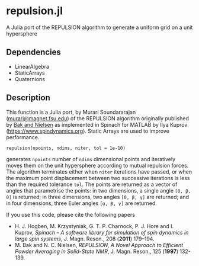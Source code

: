 # repulsion.jl
A Julia port of the REPULSION algorithm to generate a uniform grid on a unit hypersphere

## Dependencies
- LinearAlgebra
- StaticArrays
- Quaternions

## Description
This function is a Julia port, by Murari Soundararajan (murari@magnet.fsu.edu) of the REPULSION algorithm originally published by [Bak and Nielsen](https://dx.doi.org/10.1006/jmre.1996.1087) as implemented in Spinach for MATLAB by Ilya Kuprov (https://www.spindynamics.org). Static Arrays are used to improve performance.

    repulsion(npoints, ndims, niter, tol = 1e-10)
    
generates `npoints` number of `ndims` dimensional points and iteratively moves them on the unit hypersphere according to mutual repulsion forces. The algorithm terminates either when `niter` iterations have passed, or when the maximum point displacement between two successive iterations is less than the required tolerance `tol`. The points are returned as a vector of angles that parametrise the points: in two dimensions, a single angle `[0, β, 0]` is returned; in three dimensions, two angles `[0, β, γ]` are returned; and in four dimensions, three Euler angles `[α, β, γ]` are returned.

If you use this code, please cite the following papers
- H. J. Hogben, M. Krzystyniak, G. T. P. Charnock, P. J. Hore and I. Kuprov, *Spinach – A software library for simulation of spin dynamics in large spin systems*, J. Magn. Reson., 208 (**2011**) 179–194.
- M. Bak and N. C. Nielsen, *REPULSION, A Novel Approach to Efficient Powder Averaging in Solid-State NMR*, J. Magn. Reson., 125 (**1997**) 132-139. 
